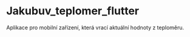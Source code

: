 # Jakubuv_teplomer_flutter
Aplikace pro mobilní zařízení, která vrací aktuální hodnoty z teploměru.
